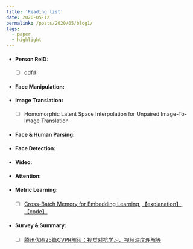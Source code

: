 ```yaml
---
title: 'Reading list'
date: 2020-05-12
permalink: /posts/2020/05/blog1/
tags:
  - paper
  - highlight
---
```



- #### Person ReID:
  * [ ] ddfd
- #### Face Manipulation:
- #### Image Translation:
  * [ ] Homomorphic Latent Space Interpolation for Unpaired Image-To-Image Translation
- #### Face & Human Parsing:
- #### Face Detection:
- #### Video:
- #### Attention:

- #### Metric Learning:
  * [ ] [Cross-Batch Memory for Embedding Learning](https://arxiv.org/pdf/1912.06798.pdf), [【explanation】](https://mp.weixin.qq.com/s?__biz=MzI5MDUyMDIxNA==&mid=2247494802&idx=2&sn=e2902fb60b07cd9cd4bbb8a6435cf95d&chksm=ec1c016bdb6b887d2332afcf5b14b2bc792ef1d72d08ebd810c239c33b756b513691e1d82a1a&scene=21#wechat_redirect), [【code】](https://github.com/bnu-wangxun/Deep_Metric)


- #### Survey & Summary:
  * [ ] [腾讯优图25篇CVPR解读：视觉对抗学习、视频深度理解等](https://mp.weixin.qq.com/s?subscene=23&__biz=MzI3MTA0MTk1MA==&mid=2652040142&idx=3&sn=8909dfc811773cee9fdc4f2bd3492e35&chksm=f1219f3fc6561629ddd1b220fa555e2fc9e67cf7b96e178e1488432b91faa8389872a4532f28&scene=7&key=2eb1332298f9996ee297bc49c5cefcca2844a69a8ce8916c2db425a2d7f717c27d5d8eec9a44273330301170147bc787bb35e7b9499ae1fbfff7cac823e70d6fc1ec6580f2efbf77e75a2478692e3afd&ascene=0&uin=MjYxMTY2MjY0MA%3D%3D&devicetype=Windows+10&version=62080079&lang=zh_CN&exportkey=AYfBDPIBMO80Urt1%2FoNbFU4%3D&pass_ticket=x%2FQ6NDGzP1EZFeqdcA5%2Fm0ivEhCbTpuN2v71x%2BpyFXCp%2BfRVactvXT2D0oLfj5wa)